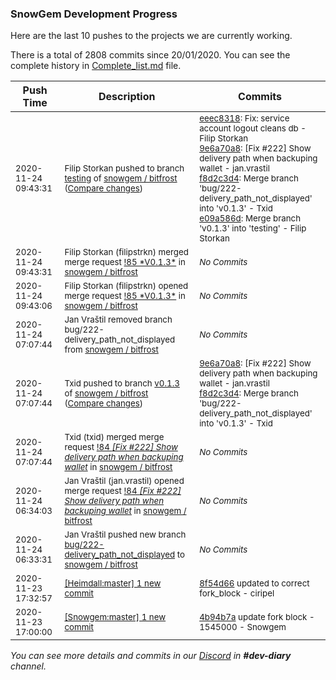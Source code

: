 
### SnowGem Development Progress

Here are the last 10 pushes to the projects we are currently working.

There is a total of 2808 commits since 20/01/2020. You can see the complete history in
 [Complete_list.md](Complete_list.md) file.

| Push Time | Description | Commits |
| --- | --- | --- |
| <sub>2020-11-24 09:43:31</sub> | <sub>Filip Storkan pushed to branch [testing](https://gitlab.com/snowgem/bitfrost/commits/testing) of [snowgem / bitfrost](https://gitlab.com/snowgem/bitfrost) ([Compare changes](https://gitlab.com/snowgem/bitfrost/compare/3de161e3b1f2b72d310df562df3ca48f91eb04fe...e09a586d5a001925466b4f2fe735e3a1cdd3fd93))</sub> | <sub>[eeec8318](https://gitlab.com/snowgem/bitfrost/-/commit/eeec8318c1f1209808a55bca13a6f7a82fda65cf): Fix: service account logout cleans db - Filip Storkan<br>[9e6a70a8](https://gitlab.com/snowgem/bitfrost/-/commit/9e6a70a8fb91dc13c1e485fa96e614dd3d7b4cf0): [Fix #222] Show delivery path when backuping wallet - jan.vrastil<br>[f8d2c3d4](https://gitlab.com/snowgem/bitfrost/-/commit/f8d2c3d46f9474565188c237aa6a28941d6042d2): Merge branch 'bug/222-delivery_path_not_displayed' into 'v0.1.3' - Txid<br>[e09a586d](https://gitlab.com/snowgem/bitfrost/-/commit/e09a586d5a001925466b4f2fe735e3a1cdd3fd93): Merge branch 'v0.1.3' into 'testing' - Filip Storkan</sub> |
| <sub>2020-11-24 09:43:31</sub> | <sub>Filip Storkan (filipstrkn) merged merge request [\!85 \*V0\.1\.3\*](https://gitlab.com/snowgem/bitfrost/-/merge_requests/85) in [snowgem / bitfrost](https://gitlab.com/snowgem/bitfrost)</sub> | <sub>_No Commits_</sub> |
| <sub>2020-11-24 09:43:06</sub> | <sub>Filip Storkan (filipstrkn) opened merge request [\!85 \*V0\.1\.3\*](https://gitlab.com/snowgem/bitfrost/-/merge_requests/85) in [snowgem / bitfrost](https://gitlab.com/snowgem/bitfrost)</sub> | <sub>_No Commits_</sub> |
| <sub>2020-11-24 07:07:44</sub> | <sub>Jan Vraštil removed branch bug/222-delivery_path_not_displayed from [snowgem / bitfrost](https://gitlab.com/snowgem/bitfrost)</sub> | <sub>_No Commits_</sub> |
| <sub>2020-11-24 07:07:44</sub> | <sub>Txid pushed to branch [v0\.1\.3](https://gitlab.com/snowgem/bitfrost/commits/v0.1.3) of [snowgem / bitfrost](https://gitlab.com/snowgem/bitfrost) ([Compare changes](https://gitlab.com/snowgem/bitfrost/compare/eeec8318c1f1209808a55bca13a6f7a82fda65cf...f8d2c3d46f9474565188c237aa6a28941d6042d2))</sub> | <sub>[9e6a70a8](https://gitlab.com/snowgem/bitfrost/-/commit/9e6a70a8fb91dc13c1e485fa96e614dd3d7b4cf0): [Fix #222] Show delivery path when backuping wallet - jan.vrastil<br>[f8d2c3d4](https://gitlab.com/snowgem/bitfrost/-/commit/f8d2c3d46f9474565188c237aa6a28941d6042d2): Merge branch 'bug/222-delivery_path_not_displayed' into 'v0.1.3' - Txid</sub> |
| <sub>2020-11-24 07:07:44</sub> | <sub>Txid (txid) merged merge request [!84 *[Fix #222] Show delivery path when backuping wallet*](https://gitlab.com/snowgem/bitfrost/-/merge_requests/84) in [snowgem / bitfrost](https://gitlab.com/snowgem/bitfrost)</sub> | <sub>_No Commits_</sub> |
| <sub>2020-11-24 06:34:03</sub> | <sub>Jan Vraštil (jan.vrastil) opened merge request [!84 *[Fix #222] Show delivery path when backuping wallet*](https://gitlab.com/snowgem/bitfrost/-/merge_requests/84) in [snowgem / bitfrost](https://gitlab.com/snowgem/bitfrost)</sub> | <sub>_No Commits_</sub> |
| <sub>2020-11-24 06:33:31</sub> | <sub>Jan Vraštil pushed new branch [bug/222\-delivery\_path\_not\_displayed](https://gitlab.com/snowgem/bitfrost/commits/bug/222-delivery_path_not_displayed) to [snowgem / bitfrost](https://gitlab.com/snowgem/bitfrost)</sub> | <sub>_No Commits_</sub> |
| <sub>2020-11-23 17:32:57</sub> | <sub>[[Heimdall:master] 1 new commit](https://github.com/ciripel/Heimdall/commit/8f54d667f4de60d51d2e74ced96bf637954d25dd)</sub> | <sub>[8f54d66](https://github.com/ciripel/Heimdall/commit/8f54d667f4de60d51d2e74ced96bf637954d25dd) updated to correct fork_block - ciripel</sub> |
| <sub>2020-11-23 17:00:00</sub> | <sub>[[Snowgem:master] 1 new commit](https://github.com/Snowgem/Snowgem/commit/4b94b7a027eee09309bf57e32470e99eab6f76cd)</sub> | <sub>[4b94b7a](https://github.com/Snowgem/Snowgem/commit/4b94b7a027eee09309bf57e32470e99eab6f76cd) update fork block - 1545000 - Snowgem</sub> |

_You can see more details and commits in our [Discord](https://discord.gg/zumGnbg) in **#dev-diary** channel._
